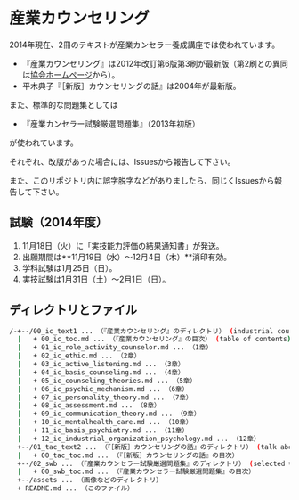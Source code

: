# 産業カウンセリング

2014年現在、2冊のテキストが産業カンセラー養成講座では使われています。

- 『産業カウンセリング』は2012年改訂第6版第3刷が最新版（第2刷との異同は[協会ホームページ](http://www.counselor.or.jp/books/index.html)から）。
- 平木典子『［新版］カウンセリングの話』は2004年が最新版。

また、標準的な問題集としては

- 『産業カンセラー試験厳選問題集』（2013年初版）

が使われています。

それぞれ、改版があった場合には、Issuesから報告して下さい。

また、このリポジトリ内に誤字脱字などがありましたら、同じくIssuesから報告して下さい。

## 試験（2014年度）

1. 11月18日（火）に「実技能力評価の結果通知書」が発送。
2. 出願期間は**11月19日（水）～12月4日（木）**消印有効。
3. 学科試験は1月25日（日）。
4. 実技試験は1月31日（土）～2月1日（日）。

## ディレクトリとファイル

```bash
/-+--/00_ic_text1 ... （『産業カウンセリング』のディレクトリ） (industrial couseling)
  |   + 00_ic_toc.md ... （『産業カウンセリング』の目次） (table of contents)
  |   + 01_ic_role_activity_counselor.md ... （1章）
  |   + 02_ic_ethic.md ... （2章）
  |   + 03_ic_active_listening.md ... （3章）
  |   + 04_ic_basis_counseling.md ... （4章）
  |   + 05_ic_counseling_theories.md ... （5章）
  |   + 06_ic_psychic_mechanism.md ... （6章）
  |   + 07_ic_personality_theory.md ... （7章）
  |   + 08_ic_assessment.md ... （8章）
  |   + 09_ic_communication_theory.md ... （9章）
  |   + 10_ic_mentalhealth_care.md ... （10章）
  |   + 11_ic_basis_psychiatry.md ... （11章）
  |   + 12_ic_industrial_organization_psychology.md ... （12章）
  +--/01_tac_text2 ... （『［新版］カウンセリングの話』のディレクトリ） (talk about counseling)
  |   + 00_tac_toc.md ... （『［新版］カウンセリングの話』の目次）
  +--/02_swb ... （『産業カウンセラー試験厳選問題集』のディレクトリ） (selected workbook)
  |   + 00_swb_toc.md ... （『産業カウンセラー試験厳選問題集』の目次）
  +--/assets ... （画像などのディレクトリ）
  + README.md ... （このファイル）
```

